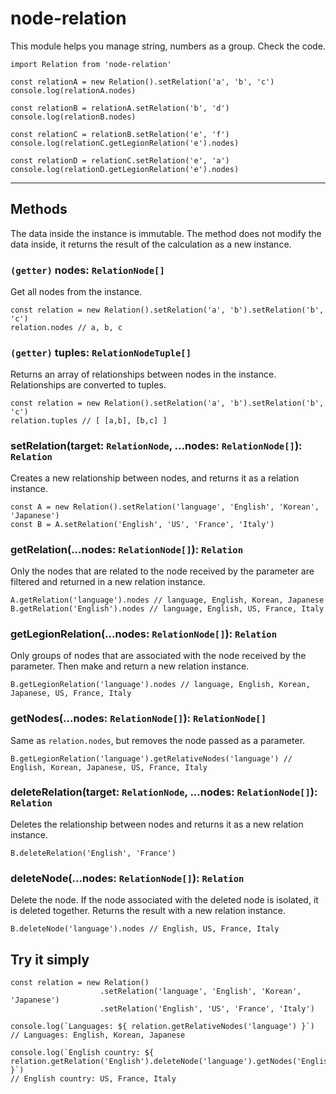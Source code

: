 # node-relation

This module helps you manage string, numbers as a group.
Check the code.
```
import Relation from 'node-relation'

const relationA = new Relation().setRelation('a', 'b', 'c')
console.log(relationA.nodes)

const relationB = relationA.setRelation('b', 'd')
console.log(relationB.nodes)

const relationC = relationB.setRelation('e', 'f')
console.log(relationC.getLegionRelation('e').nodes)

const relationD = relationC.setRelation('e', 'a')
console.log(relationD.getLegionRelation('e').nodes)
```
---
## Methods
The data inside the instance is immutable.
The method does not modify the data inside, it returns the result of the calculation as a new instance.

### `(getter)` nodes: `RelationNode[]`
Get all nodes from the instance.
```
const relation = new Relation().setRelation('a', 'b').setRelation('b', 'c')
relation.nodes // a, b, c
```
### `(getter)` tuples: `RelationNodeTuple[]`
Returns an array of relationships between nodes in the instance. Relationships are converted to tuples.
```
const relation = new Relation().setRelation('a', 'b').setRelation('b', 'c')
relation.tuples // [ [a,b], [b,c] ]
```
### setRelation(target: `RelationNode`, ...nodes: `RelationNode[]`): `Relation`
Creates a new relationship between nodes, and returns it as a relation instance.
```
const A = new Relation().setRelation('language', 'English', 'Korean', 'Japanese')
const B = A.setRelation('English', 'US', 'France', 'Italy')
```
### getRelation(...nodes: `RelationNode[]`): `Relation`
Only the nodes that are related to the node received by the parameter are filtered and returned in a new relation instance.
```
A.getRelation('language').nodes // language, English, Korean, Japanese
B.getRelation('English').nodes // language, English, US, France, Italy
```
### getLegionRelation(...nodes: `RelationNode[]`): `Relation`
Only groups of nodes that are associated with the node received by the parameter. Then make and return a new relation instance.
```
B.getLegionRelation('language').nodes // language, English, Korean, Japanese, US, France, Italy
```
### getNodes(...nodes: `RelationNode[]`): `RelationNode[]`
Same as `relation.nodes`, but removes the node passed as a parameter.
```
B.getLegionRelation('language').getRelativeNodes('language') // English, Korean, Japanese, US, France, Italy
```
### deleteRelation(target: `RelationNode`, ...nodes: `RelationNode[]`): `Relation`
Deletes the relationship between nodes and returns it as a new relation instance.
```
B.deleteRelation('English', 'France')
```
### deleteNode(...nodes: `RelationNode[]`): `Relation`
Delete the node. If the node associated with the deleted node is isolated, it is deleted together. Returns the result with a new relation instance.
```
B.deleteNode('language').nodes // English, US, France, Italy
```
## Try it simply
```
const relation = new Relation()
                    .setRelation('language', 'English', 'Korean', 'Japanese')
                    .setRelation('English', 'US', 'France', 'Italy')

console.log(`Languages: ${ relation.getRelativeNodes('language') }`)
// Languages: English, Korean, Japanese

console.log(`English country: ${ relation.getRelation('English').deleteNode('language').getNodes('English') }`)
// English country: US, France, Italy 
```